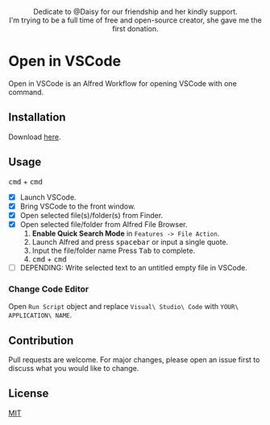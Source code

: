 <p align="center">
Dedicate to @Daisy for our friendship and her kindly support.<br>
I'm trying to be a full time of free and open-source creator, she gave me the first donation.
</p>

# Open in VSCode
Open in VSCode is an Alfred Workflow for opening VSCode with one command.

## Installation
Download [here](https://raw.githubusercontent.com/willbchang/alfred-open-in-vscode/master/Open%20in%20VSCode.alfredworkflow).

## Usage
<kbd>cmd</kbd> + <kbd>cmd</kbd>
- [x] Launch VSCode.
- [x] Bring VSCode to the front window.
- [x] Open selected file(s)/folder(s) from Finder.
- [x] Open selected file/folder from Alfred File Browser.
  1. **Enable Quick Search Mode** in `Features -> File Action`.
  2. Launch Alfred and press <kbd>spacebar</kbd> or input a single quote.
  3. Input the file/folder name Press <kbd>Tab</kbd> to complete.
  4. <kbd>cmd</kbd> + <kbd>cmd</kbd>
- [ ] DEPENDING: Write selected text to an untitled empty file in VSCode.

### Change Code Editor
Open `Run Script` object and replace `Visual\ Studio\ Code` with `YOUR\ APPLICATION\ NAME`.

## Contribution
Pull requests are welcome. For major changes, please open an issue first to discuss what you would like to change.

## License
[MIT](LICENSE)
